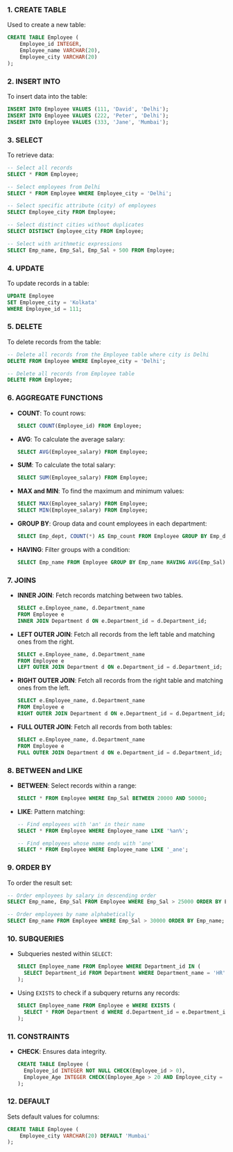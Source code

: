 ### 1. **CREATE TABLE**
Used to create a new table:
```sql
CREATE TABLE Employee (
	Employee_id INTEGER,
	Employee_name VARCHAR(20),
	Employee_city VARCHAR(20)
);
```

### 2. **INSERT INTO**
To insert data into the table:
```sql
INSERT INTO Employee VALUES (111, 'David', 'Delhi');
INSERT INTO Employee VALUES (222, 'Peter', 'Delhi');
INSERT INTO Employee VALUES (333, 'Jane', 'Mumbai');
```

### 3. **SELECT**
To retrieve data:
```sql
-- Select all records
SELECT * FROM Employee;

-- Select employees from Delhi
SELECT * FROM Employee WHERE Employee_city = 'Delhi';

-- Select specific attribute (city) of employees
SELECT Employee_city FROM Employee;

-- Select distinct cities without duplicates
SELECT DISTINCT Employee_city FROM Employee;

-- Select with arithmetic expressions
SELECT Emp_name, Emp_Sal, Emp_Sal + 500 FROM Employee;
```

### 4. **UPDATE**
To update records in a table:
```sql
UPDATE Employee
SET Employee_city = 'Kolkata'
WHERE Employee_id = 111;
```

### 5. **DELETE**
To delete records from the table:
```sql
-- Delete all records from the Employee table where city is Delhi
DELETE FROM Employee WHERE Employee_city = 'Delhi';

-- Delete all records from Employee table
DELETE FROM Employee;
```

### 6. **AGGREGATE FUNCTIONS**
- **COUNT**: To count rows:
  ```sql
  SELECT COUNT(Employee_id) FROM Employee;
  ```

- **AVG**: To calculate the average salary:
  ```sql
  SELECT AVG(Employee_salary) FROM Employee;
  ```

- **SUM**: To calculate the total salary:
  ```sql
  SELECT SUM(Employee_salary) FROM Employee;
  ```

- **MAX and MIN**: To find the maximum and minimum values:
  ```sql
  SELECT MAX(Employee_salary) FROM Employee;
  SELECT MIN(Employee_salary) FROM Employee;
  ```

- **GROUP BY**: Group data and count employees in each department:
  ```sql
  SELECT Emp_dept, COUNT(*) AS Emp_count FROM Employee GROUP BY Emp_dept;
  ```

- **HAVING**: Filter groups with a condition:
  ```sql
  SELECT Emp_name FROM Employee GROUP BY Emp_name HAVING AVG(Emp_Sal) > 15000;
  ```

### 7. **JOINS**
- **INNER JOIN**: Fetch records matching between two tables.
  ```sql
  SELECT e.Employee_name, d.Department_name
  FROM Employee e
  INNER JOIN Department d ON e.Department_id = d.Department_id;
  ```

- **LEFT OUTER JOIN**: Fetch all records from the left table and matching ones from the right.
  ```sql
  SELECT e.Employee_name, d.Department_name
  FROM Employee e
  LEFT OUTER JOIN Department d ON e.Department_id = d.Department_id;
  ```

- **RIGHT OUTER JOIN**: Fetch all records from the right table and matching ones from the left.
  ```sql
  SELECT e.Employee_name, d.Department_name
  FROM Employee e
  RIGHT OUTER JOIN Department d ON e.Department_id = d.Department_id;
  ```

- **FULL OUTER JOIN**: Fetch all records from both tables:
  ```sql
  SELECT e.Employee_name, d.Department_name
  FROM Employee e
  FULL OUTER JOIN Department d ON e.Department_id = d.Department_id;
  ```

### 8. **BETWEEN and LIKE**
- **BETWEEN**: Select records within a range:
  ```sql
  SELECT * FROM Employee WHERE Emp_Sal BETWEEN 20000 AND 50000;
  ```

- **LIKE**: Pattern matching:
  ```sql
  -- Find employees with 'an' in their name
  SELECT * FROM Employee WHERE Employee_name LIKE '%an%';

  -- Find employees whose name ends with 'ane'
  SELECT * FROM Employee WHERE Employee_name LIKE '_ane';
  ```

### 9. **ORDER BY**
To order the result set:
```sql
-- Order employees by salary in descending order
SELECT Emp_name, Emp_Sal FROM Employee WHERE Emp_Sal > 25000 ORDER BY Emp_Sal DESC;

-- Order employees by name alphabetically
SELECT Emp_name FROM Employee WHERE Emp_Sal > 30000 ORDER BY Emp_name;
```

### 10. **SUBQUERIES**
- Subqueries nested within `SELECT`:
  ```sql
  SELECT Employee_name FROM Employee WHERE Department_id IN (
  	SELECT Department_id FROM Department WHERE Department_name = 'HR'
  );
  ```

- Using `EXISTS` to check if a subquery returns any records:
  ```sql
  SELECT Employee_name FROM Employee e WHERE EXISTS (
  	SELECT * FROM Department d WHERE d.Department_id = e.Department_id
  );
  ```

### 11. **CONSTRAINTS**
- **CHECK**: Ensures data integrity.
  ```sql
  CREATE TABLE Employee (
  	Employee_id INTEGER NOT NULL CHECK(Employee_id > 0),
  	Employee_Age INTEGER CHECK(Employee_Age > 20 AND Employee_city = 'Mumbai')
  );
  ```

### 12. **DEFAULT**
Sets default values for columns:
```sql
CREATE TABLE Employee (
	Employee_city VARCHAR(20) DEFAULT 'Mumbai'
);
```
